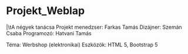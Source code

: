 # Projekt_Weblap
|\tA négyek tanácsa
Projekt menedzser: Farkas Tamás
Dizájner: Szemán Csaba
Programozó: Hatvani Tamás

Téma: Werbshop (elektronikai)
Eszközök: HTML 5, Bootstrap 5